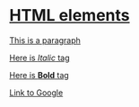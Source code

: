 <a href="https://web.njit.edu/~yj99/IS218/HTML/logo.jpg"><img width= "200">
<h1>HTML elements</h1>
<p>This is a paragraph</p>
<p>Here is <i>Italic</i> tag</p>
<p>Here is <b>Bold</b> tag</p>
<a href="http://www.google.com">Link to Google</a>
